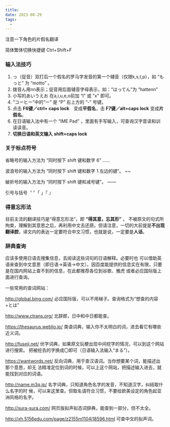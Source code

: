 ```yaml
---
title: 
date: 2023-08-29
tags:
  - 
---
```


注意一下角色的片假名翻译

简体繁体切换快捷键 Ctrl+Shift+F

### 输入法技巧

1. っ（促音）双打后一个假名的罗马字发音的第一个辅音（仅限k,s,t,p），如 “もっと” 为 “motto” 。
2. 拨音ん用nn表示；促音用后面辅音字母表示，如：“はってん”为 “hattenn” 
3. 小写的あいうえお 在a,i,u,e,o前加 “l" 或 "x" 即可。
4. “コーヒー”中的“ー” 是 “P” 右上方的 “-” 号键。
5. 点击  **F6键／ctrl+ caps lock**　变成**平假名**，击 **F7键／alt+caps lock** 变成**片假名**。
6. 在日语输入法中有一个 “IME Pad” ，里面有手写输入，可查询汉字音读和训读读音。
7. **切换日语和英文输入**  **shift+caps lock** 

### 关于标点符号

省略号的输入方法为 “同时按下 shift 键和数字 6”  ……

波浪号的输入方法为 “同时按下 shift 键和数字 1 左边的键”。 ~~

破折号的输入方法为 “同时按下 shift 键和减号键”。 ——

引号与括号〝 〞「 」『 』

### 得意忘形法

目前主流的翻译技巧是“得意忘形法”，即 **“得其意，忘其形”** 。 不被原文的句式所拘束，理解到其意思之后，再利用中文去还原。但请注意，一切的大前提是**不出现翻译腔**，译文内的表达一定要符合中文习惯，也就是说，一定要是**人话**。

### 辞典查询

应该多使用日语去搜集信息，去阅读这些词句的日语解释。必要时也 可以借助英语来查到中文意思（即日语→英语→中文）。因百度能提供的信息实在有限，只要是在国内网站上查不到的信息，在此都推荐各位到谷歌、雅虎 或者必应国际版上面进行查询。 

一些常用的查词网站：

http://global.bing.com/ 必应国际版，可以不用梯子。查询格式为“想查的内容+とは” 

http://www.ctrans.org/ 北辞郎，日中和中日都能查。

https://thesaurus.weblio.jp/ 类语词典，输入你不太明白的词，进去看它有哪些近义词。

http://fuseji.net/ 伏字词典，如果原文玩梗出现中间挖字的情况，可以到这个网站进行搜索。 把被挖去的字换成〇即可（日语输入法输入“まる”）。 

https://wantwords.net/ 反向词典，用于查汉语词。当你想要某个词，能描述出那个意思，却无 法精准定位到词的时候，可以上这个网站，把描述输入进去，就能找到对应的词语。

http://name.m3q.jp/ 名字词典，只知道角色名字的发音，不知道汉字，纠结取什么名字的时 候，可以来这里查。但取名请符合习惯，不要给欧美设定的角色起亚洲风格的名字。

http://sura-sura.com/ 网页版拟声拟态词辞典，能查到一部分，但不太全。

http://xh.5156edu.com/page/z2155m1104j18596.html 可查中文的拟声词。